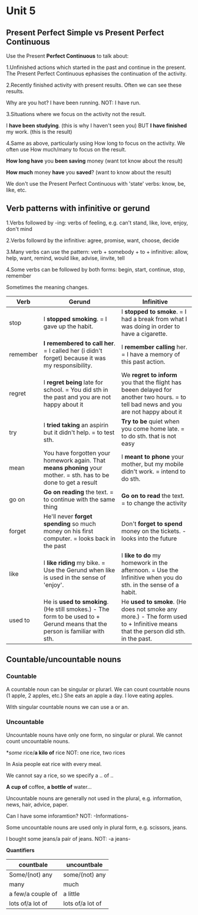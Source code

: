 # Unit 5
## Present Perfect Simple vs Present Perfect Continuous

Use the Present **Perfect Continuous** to talk about:

1.Unfinished actions which started in the past and continue in the present. The Present Perfect Continuous ephasises the continuation of the activity.

2.Recently finished activity with present results. Often we can see these results.

Why are you hot?
I have been running.
NOT: I have run.

3.Situations where we focus on the activity not the result.

I **have been studying**. (this is why I haven't seen you) BUT **I have finished** my work. (this is the result)

4.Same as above, particularly using How long to focus on the activity.  We often use How much/many to focus on the result.

**How long have** you **been saving** money (want tot know about the result)

**How much** money **have** you **saved**? (want to know about the result)

We don't use the Present Perfect Continuous with 'state' verbs: know, be, like, etc.

## Verb patterns with infinitive or gerund

1.Verbs followed by -ing:
verbs of feeling, e.g. can't stand, like, love, enjoy, don't mind

2.Verbs followrd by the infinitive:
agree, promise, want, choose, decide

3.Many verbs can use the pattern: verb + somebody + to + infinitive:
allow, help, want, remind, would like, advise, iinvite, tell

4.Some verbs can be followed by both forms: begin, start, continue, stop, remember

Sometimes the meaning changes.

Verb        | Gerund | Infinitive
--- |---| ---
| stop | I **stopped smoking**. = I gave up the habit.| I **stopped to smoke**. = I had a break from what I was doing in order to have a cigarette. |
| remember | **I remembered to call her**. = I called her (i didn't forget) because it was my responsibility.| I **remember calling** her. =  I have a memory of this past action. |
| regret | I **regret being** late for school. = You did sth in the past and you are not happy about it | We **regret to inform** you that the flight has beeen delayed for another two hours. = to tell bad news and you are not happy about it |
|try| I **tried taking** an aspirin but it didn't help. = to test sth. | **Try to be** quiet when you come home late. = to do sth. that is not easy |
| mean | You have forgotten your homework again. That **means phoning** your mother. = sth. has to be done to get a result | I **meant to phone** your mother, but my mobile didn't work. = intend to do sth. |
| go on | **Go on reading** the text.	= to continue with the same thing	 | **Go on to read** the text. = to change the activity |
| forget | He'll never **forget spending** so much money on his first computer.	= looks back in the past| Don't **forget to spend** money on the tickets. - looks into the future |
| like | I **like riding** my bike. = Use the Gerund when like is used in the sense of 'enjoy'. | I **like to do** my homework in the afternoon. = Use the Infinitive when you do sth. in the sense of a habit. |
| used to | He is **used to smoking**. (He still smokes.) - The form to be used to + Gerund means that the person is familiar with sth. | He **used to smoke**. (He does not smoke any more.) - The form used to + Infinitive means that the person did sth. in the past. |

## Countable/uncountable nouns

### Countable
A countable noun can be singular or plurarl. We can count countable nouns (1 apple, 2 apples, etc.)
She eats an apple a day. I love eating apples.

With singular countable nouns we can use a or an.

### Uncountable
Uncountable nouns have only one form, no singular or plural. We cannot count uncountable nouns.

**some* rice/**a kilo of** rice NOT: one rice, two rices

In Asia people eat rice with every meal.

We cannot say a rice, so we specify a .. of ..

**A cup of** coffee, **a bottle of** water...

Uncountable nouns are generally not used in the plural, e.g. information, news, hair, advice, paper.

Can I have some inforamtion? NOT: -Informations-

Some uncountable nouns are used only in plural form, e.g. scissors, jeans.

I bought some jeans/a pair of jeans. NOT: -a jeans-

**Quantifiers**

countbale | uncountbale
--- |---
| Some/(not) any | some/(not) any |
| many | much |
| a few/a couple of | a little |
| lots of/a lot of|lots of/a lot of |

